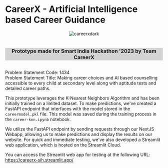 # CareerX - Artificial Intelligence based Career Guidance

<p align="center">
  <img src="https://github.com/rsashank/CareerX/assets/110327345/01f208a3-fc48-4b1e-8193-5539f39cdb64" alt="careerxdark">
  <br>
</p>

<div style="text-align: center;">
  <h3 style="display: inline-block; background-color: lightgrey;">Prototype made for Smart India Hackathon '2023 by Team CareerX</h3>
</div>


Problem Statement Code: 1434 <br>
Problem Statement Title: Making career choices and AI based counselling accessible to every child at secondary level along with aptitude tests and detailed career paths.

This prototype leverages the K-Nearest Neighbors Algorithm and has been initially trained on a limited dataset. To make predictions, we've created a FastAPI endpoint that interfaces with the model stored in the `careermodel.pkl` file. This model was saved during the training process in the `career-knn.ipynb` notebook.

We utilize the FastAPI endpoint by sending requests through our NextJS Webapp, allowing us to make predictions and display the results on our website. For quick and immediate testing, we've also developed a Streamlit web application, which is hosted on the Streamlit Cloud.

You can access the Streamlit web app for testing at the following URL: https://careerx-sih.streamlit.app/
